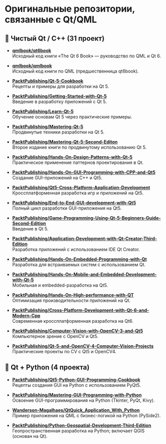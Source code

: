# Оригинальные репозитории, связанные с Qt/QML  
## 🧱 Чистый Qt / C++ (31 проект)

- **[qmlbook/qt6book](https://github.com/qmlbook/qt6book)**  
  Исходный код книги «The Qt 6 Book» — руководство по QML и Qt 6.

- **[qmlbook/qmlbook](https://github.com/qmlbook/qmlbook)**  
  Исходный код книги по QML (предшественница qt6book).

- **[PacktPublishing/Qt-5-Cookbook](https://github.com/PacktPublishing/Qt-5-Cookbook)**  
  Рецепты и примеры для разработки на Qt 5.

- **[PacktPublishing/Getting-Started-with-Qt-5](https://github.com/PacktPublishing/Getting-Started-with-Qt-5)**  
  Введение в разработку приложений с Qt 5.

- **[PacktPublishing/Learn-Qt-5](https://github.com/PacktPublishing/Learn-Qt-5)**  
  Обучение основам Qt 5 через практические примеры.

- **[PacktPublishing/Mastering-Qt-5](https://github.com/PacktPublishing/Mastering-Qt-5)**  
  Продвинутые техники разработки на Qt 5.

- **[PacktPublishing/Mastering-Qt-5-Second-Editon](https://github.com/PacktPublishing/Mastering-Qt-5-Second-Editon)**  
  Второе издание книги по продвинутому использованию Qt 5.

- **[PacktPublishing/Hands-On-Design-Patterns-with-Qt-5](https://github.com/PacktPublishing/Hands-On-Design-Patterns-with-Qt-5)**  
  Практическое применение паттернов проектирования в Qt.

- **[PacktPublishing/Hands-On-GUI-Programming-with-CPP-and-Qt5](https://github.com/PacktPublishing/Hands-On-GUI-Programming-with-CPP-and-Qt5)**  
  Создание GUI-приложений на C++ и Qt5.

- **[PacktPublishing/Qt5-Cross-Platform-Application-Development](https://github.com/PacktPublishing/Qt5-Cross-Platform-Application-Development)**  
  Кроссплатформенная разработка игр и приложений на Qt5.

- **[PacktPublishing/End-to-End-GUI-development-with-Qt5](https://github.com/PacktPublishing/End-to-End-GUI-development-with-Qt5)**  
  Полный цикл разработки GUI-приложения на Qt5.

- **[PacktPublishing/Game-Programming-Using-Qt-5-Beginners-Guide-Second-Edition](https://github.com/PacktPublishing/Game-Programming-Using-Qt-5-Beginners-Guide-Second-Edition)**  
  Введение в Qt 5.

- **[PacktPublishing/Application-Development-with-Qt-Creator-Third-Edition](https://github.com/PacktPublishing/Application-Development-with-Qt-Creator-Third-Edition)**  
  Разработка приложений с использованием IDE Qt Creator.

- **[PacktPublishing/Hands-On-Embedded-Programming-with-Qt](https://github.com/PacktPublishing/Hands-On-Embedded-Programming-with-Qt)**  
  Pазработка для встраиваемых систем с использованием Qt.

- **[PacktPublishing/Hands-On-Mobile-and-Embedded-Development-with-Qt-5](https://github.com/PacktPublishing/Hands-On-Mobile-and-Embedded-Development-with-Qt-5)**  
  Мобильная и embedded-разработка на Qt5.

- **[PacktPublishing/Hands-On-High-performance-with-QT](https://github.com/PacktPublishing/Hands-On-High-performance-with-QT)**  
  Оптимизация производительности приложений на Qt.

- **[PacktPublishing/Cross-Platform-Development-with-Qt-6-and-Modern-Cpp](https://github.com/PacktPublishing/Cross-Platform-Development-with-Qt-6-and-Modern-Cpp)**  
  Современная кроссплатформенная разработка на Qt6.

- **[PacktPublishing/Computer-Vision-with-OpenCV-3-and-Qt5](https://github.com/PacktPublishing/Computer-Vision-with-OpenCV-3-and-Qt5)**  
  Компьютерное зрение с OpenCV и Qt5.

- **[PacktPublishing/Qt-5-and-OpenCV-4-Computer-Vision-Projects](https://github.com/PacktPublishing/Qt-5-and-OpenCV-4-Computer-Vision-Projects)**  
  Практические проекты по CV с Qt5 и OpenCV4.

## 🐍 Qt + Python (4 проекта)

- **[PacktPublishing/Qt5-Python-GUI-Programming-Cookbook](https://github.com/PacktPublishing/Qt5-Python-GUI-Programming-Cookbook)**  
  Рецепты создания GUI на Python с использованием PyQt5.

- **[PacktPublishing/Mastering-GUI-Programming-with-Python](https://github.com/PacktPublishing/Mastering-GUI-Programming-with-Python)**  
  Освоение GUI-программирования на Python (Tkinter, PyQt, Kivy).

- **[Wanderson-Magalhaes/QtQuick_Application_With_Python](https://github.com/Wanderson-Magalhaes/QtQuick_Application_With_Python)**  
  Пример приложения на QML с бизнес-логикой на Python (PySide2).

- **[PacktPublishing/Python-Geospatial-Development-Third-Edition](https://github.com/PacktPublishing/Python-Geospatial-Development-Third-Edition)**  
  Геопространственная разработка на Python; включает QGIS (основан на Qt).

